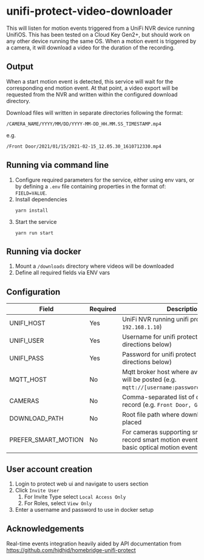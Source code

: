 # unifi-protect-video-downloader

This will listen for motion events triggered from a UniFi NVR device running UnifiOS. This has been tested on a Cloud Key Gen2+, but should work on any other device running the same OS. When a motion event is triggered by a camera, it will download a video for the duration of the recording.

## Output

When a start motion event is detected, this service will wait for the corresponding end motion event. At that point, a video export will be requested from the NVR and written within the configured download directory.

Download files will written in separate directories following the format:
```
/CAMERA_NAME/YYYY/MM/DD/YYYY-MM-DD_HH.MM.SS_TIMESTAMP.mp4
```
e.g.
```
/Front Door/2021/01/15/2021-02-15_12.05.30_1610712330.mp4
```

## Running via command line
1. Configure required parameters for the service, either using env vars, or by defining a `.env` file containing properties in the format of: `FIELD=VALUE`.
2. Install dependencies
   ```
   yarn install
   ```
3. Start the service
   ```
   yarn run start
   ```

## Running via docker

1. Mount a `/downloads` directory where videos will be downloaded
2. Define all required fields via ENV vars


## Configuration

| Field               | Required | Description                                                                                               | Default            |
|---------------------|----------|-----------------------------------------------------------------------------------------------------------|--------------------|
| UNIFI_HOST          | Yes      | UniFi NVR running unifi protect (e.g. `192.168.1.10`)                                                     | N/A                |
| UNIFI_USER          | Yes      | Username for unifi protect server (see directions below)                                                  | N/A                |
| UNIFI_PASS          | Yes      | Password for unifi protect server (see directions below)                                                  | N/A                |
| MQTT_HOST           | No       | Mqtt broker host where availability topic will be posted (e.g. `mqtt://[username:password@]192.168.1.10`) | N/A                |
| CAMERAS             | No       | Comma-separated list of camera names to record (e.g. `Front Door, Garage`)                                | Record all cameras |
| DOWNLOAD_PATH       | No       | Root file path where downloads will be placed                                                             | `/downloads`       |
| PREFER_SMART_MOTION | No       | For cameras supporting smart detection, record smart motion events instead of basic optical motion events | true               |
## User account creation

1. Login to protect web ui and navigate to users section
2. Click `Invite User`
   1. For Invite Type select `Local Access Only`
   2. For Roles, select `View Only`
3. Enter a username and password to use in docker setup


## Acknowledgements

Real-time events integration heavily aided by API documentation from https://github.com/hjdhjd/homebridge-unifi-protect
